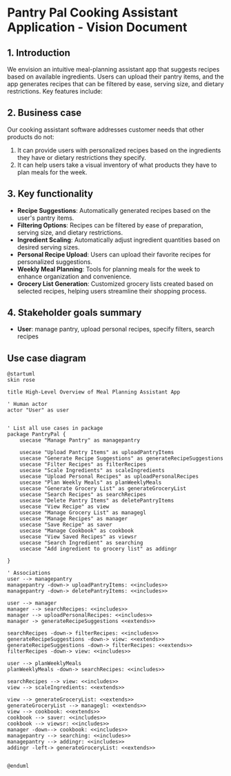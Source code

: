 
# Pantry Pal Cooking Assistant Application - Vision Document

## 1. Introduction

We envision an intuitive meal-planning assistant app that suggests recipes based on available ingredients. Users can upload their pantry items, and the app generates recipes that can be filtered by ease, serving size, and dietary restrictions. Key features include:


## 2. Business case
Our cooking assistant software addresses customer needs that other products do not:
1. It can provide users with personalized recipes based on the ingredients they have or dietary restrictions they specify.
2. It can help users take a visual inventory of what products they have to plan meals for the week.

## 3. Key functionality
- **Recipe Suggestions**: Automatically generated recipes based on the user's pantry items.
- **Filtering Options**: Recipes can be filtered by ease of preparation, serving size, and dietary restrictions.
- **Ingredient Scaling**: Automatically adjust ingredient quantities based on desired serving sizes.
- **Personal Recipe Upload**: Users can upload their favorite recipes for personalized suggestions.
- **Weekly Meal Planning**: Tools for planning meals for the week to enhance organization and convenience.
- **Grocery List Generation**: Customized grocery lists created based on selected recipes, helping users streamline their shopping process.

## 4. Stakeholder goals summary
- **User**: manage pantry, upload personal recipes, specify filters, search recipes

## Use case diagram

```plantuml
@startuml
skin rose

title High-Level Overview of Meal Planning Assistant App

' Human actor
actor "User" as user


' List all use cases in package
package PantryPal {
    usecase "Manage Pantry" as managepantry
   
    usecase "Upload Pantry Items" as uploadPantryItems
    usecase "Generate Recipe Suggestions" as generateRecipeSuggestions
    usecase "Filter Recipes" as filterRecipes
    usecase "Scale Ingredients" as scaleIngredients
    usecase "Upload Personal Recipes" as uploadPersonalRecipes
    usecase "Plan Weekly Meals" as planWeeklyMeals
    usecase "Generate Grocery List" as generateGroceryList
    usecase "Search Recipes" as searchRecipes
    usecase "Delete Pantry Items" as deletePantryItems
    usecase "View Recipe" as view    
    usecase "Manage Grocery List" as managegl
    usecase "Manage Recipes" as manager
    usecase "Save Recipe" as saver
    usecase "Manage Cookbook" as cookbook
    usecase "View Saved Recipes" as viewsr
    usecase "Search Ingredient" as searching
    usecase "Add ingredient to grocery list" as addingr
    
}

' Associations
user --> managepantry
managepantry -down-> uploadPantryItems: <<includes>>
managepantry -down-> deletePantryItems: <<includes>>

user --> manager
manager --> searchRecipes: <<includes>>
manager --> uploadPersonalRecipes: <<includes>>
manager -> generateRecipeSuggestions <<extends>>

searchRecipes -down-> filterRecipes: <<includes>>
generateRecipeSuggestions -down-> view: <<extends>>
generateRecipeSuggestions -down-> filterRecipes: <<extends>>
filterRecipes -down-> view: <<includes>>

user --> planWeeklyMeals
planWeeklyMeals -down-> searchRecipes: <<includes>>

searchRecipes --> view: <<includes>>
view --> scaleIngredients: <<extends>>

view --> generateGroceryList: <<extends>>
generateGroceryList --> managegl: <<extends>>
view --> cookbook: <<extends>>
cookbook --> saver: <<includes>>
cookbook --> viewsr: <<includes>>
manager -down--> cookbook: <<includes>>
managepantry --> searching: <<includes>>
managepantry --> addingr: <<includes>>
addingr -left-> generateGroceryList: <<extends>>


@enduml
```